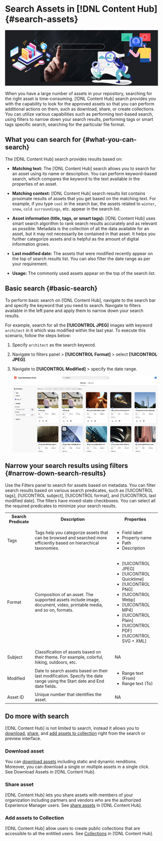 # Search Assets in [!DNL Content Hub] {#search-assets}

![Share assets banner image](assets/search-assets-banner.png)

When you have a large number of assets in your repository, searching for the right asset is time-consuming. [!DNL Content Hub] search provides you with the capability to look for the approved assets so that you can perform additional actions on them, such as download, share, or create collections. You can utilize various capabilities such as performing text-based search, using filters to narrow down your search results, performing tags or smart tags specific search, searching for the particular file format.

## What you can search for  {#what-you-can-search}

The [!DNL Content Hub] search provides results based on: 

* **Matching text:** The [!DNL Content Hub] search allows you to search for an asset using its name or description. You can perform keyword-based search, which compares the keyword to the text available in the properties of an asset. 

* **Matching context:** [!DNL Content Hub] search results list contains proximate results of assets that you get based on the matching text. For example, if you type `cool` in the search bar, the assets related to `winter`, `snow`, `cold surroundings`, etc. appear in the search list. 

* **Asset information (title, tags, or smart tags):** [!DNL Content Hub] uses smart search algorithm to rank search results accurately and as relevant as possible. Metadata is the collection of all the data available for an asset, but it may not necessarily be contained in that asset. It helps you further categorize assets and is helpful as the amount of digital information grows. 

* **Last modified date:** The assets that were modified recently appear on the top of search results list. You can also filter the date range as per your requirement. 

* **Usage:** The commonly used assets appear on the top of the search list. 

## Basic search {#basic-search}

To perform basic search on [!DNL Content Hub], navigate to the search bar and specify the keyword that you need to search. Navigate to filters available in the left pane and apply them to narrow down your search results. 

For example, search for all the **[!UICONTROL JPEG]** images with keyword `architect` in it which was modified within the last year. To execute this scenario, follow the steps below: 

1. Specify `architect` as the search keyword. 

1. Navigate to filters panel > **[!UICONTROL Format]** > select **[!UICONTROL JPEG]**. 

1. Navigate to **[!UICONTROL Modified]** > specify the date range. 

    ![Basic search](assets/basic-search.png)

## Narrow your search results using filters {#narrow-down-search-results}

Use the Filters panel to search for assets based on metadata. You can filter search results based on various search predicates, such as [!UICONTROL tags], [!UICONTROL subject], [!UICONTROL format], and [!UICONTROL last modified date]. The filters have mixed-state checkboxes. You can select all the required predicates to minimize your search results. 

<table>
    <tbody>
     <tr>
      <th><strong>Search Predicate</strong></th>
      <th><strong>Description</strong></th>
      <th><strong>Properties</strong></th>
     </tr>
     <tr>
      <td>Tags</td>
      <td>Tags help you categorize assets that can be browsed and searched more efficiently based on hierarchical taxonomies.</td>
      <td>
        <ul>
            <li>Field label</li>
            <li>Property name</li>
            <li>Path</li>
            <li>Description</li>
        </ul>
      </td>
     </tr>
     <tr>
      <td>Format</td>
      <td>Composition of an asset. The supported assets include image, document, video, printable media, and so on, formats.</td>
      <td>
        <ul>
            <li>[!UICONTROL JPEG]</li> 
            <li>[!UICONTROL Quicktime]</li> 
            <li>[!UICONTROL PNG]</li> 
            <li>[!UICONTROL Webp]</li> 
            <li>[!UICONTROL MP4]</li> 
            <li>[!UICONTROL Plain]</li> 
            <li>[!UICONTROL PDF]</li>
            <li>[!UICONTROL SVG + XML]</li>
        </ul>
      </td>
     </tr>
     <tr>
      <td>Subject</td>
      <td>Classification of assets based on their theme. For example, colorful, hiking, outdoors, etc.</td>
      <td>NA</td>
     </tr>
     <tr>
      <td>Modified</td>
      <td>Date to search assets based on their last modification. Specify the date range using the Start date and End date fields.</td>
      <td>
        <ul>
            <li>Range text (From)</li> 
            <li>Range text (To) </li>
        </ul>
      </td>
     </tr>    
     <tr>
      <td>Asset ID</td>
      <td>Unique number that identifies the asset.</td>
      <td>NA</td>
     </tr>  
    </tbody>
   </table>

## Do more with search 

[!DNL Content Hub] is not limited to search, instead it allows you to [download](), [share](share-assets-as-a-link.md), and [add assets to collection]() right from the search or preview interface. 

### Download asset 

You can [download assets]() including static and dynamic renditions. Moreover, you can download a single or multiple assets in a single click. See Download Assets in [!DNL Content Hub]. 

### Share asset 

[!DNL Content Hub] lets you share assets with members of your organization including partners and vendors who are the authorized Experience Manager users. See [share assets](share-assets-as-a-link.md) in [!DNL Content Hub]. 

### Add assets to Collection 

[!DNL Content Hub] allow users to create public collections that are accessible to all the entitled users. See [Collections]() in [!DNL Content Hub]. 
